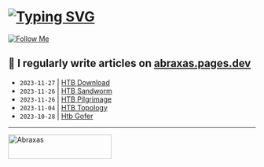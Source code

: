 # [![Typing SVG](https://readme-typing-svg.herokuapp.com?font=Fira+Code&size=30&duration=4000&pause=1000&width=520&lines=Hi+there%2C+I+am+Abraxas+%F0%9F%91%8B)](https://git.io/typing-svg)

[![Follow Me](https://img.shields.io/github/followers/AbraXa5?label=Follow&style=social)](https://github.com/AbraXa5)

<!--
Here are some ideas to get you started:

- 🔭 I’m currently working on ...
- 🌱 I’m currently learning ...
- 👯 I’m looking to collaborate on ...
- 🤔 I’m looking for help with ...
- 💬 Ask me about ...
- 📫 How to reach me: ...
- 😄 Pronouns: ...
- ⚡ Fun fact: ...
-->

## 📝 I regularly write articles on [abraxas.pages.dev](https://abraxas.pages.dev/)

<!-- BLOG-POST-LIST:START -->
- `2023-11-27` | [HTB Download](https://ba782bf4.abraxas.pages.dev/blog/htb-download/)  
- `2023-11-26` | [HTB Sandworm](https://ba782bf4.abraxas.pages.dev/blog/htb-sandworm/)  
- `2023-11-26` | [HTB Pilgrimage](https://ba782bf4.abraxas.pages.dev/blog/htb-pilgrimage/)  
- `2023-11-04` | [HTB Topology](https://ba782bf4.abraxas.pages.dev/blog/htb-topology/)  
- `2023-10-28` | [Htb Gofer](https://ba782bf4.abraxas.pages.dev/blog/htb-gofer/)  

<!-- BLOG-POST-LIST:END -->

---

<p><a href="https://www.buymeacoffee.com/abr4xa5"> <img align="left" src="https://cdn.buymeacoffee.com/buttons/v2/default-yellow.png" height="50" width="210" alt="Abraxas" /></a></p><br><br
